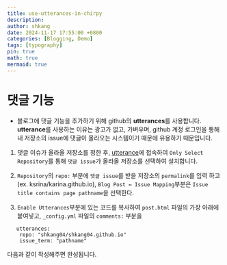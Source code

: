 ```yaml
---
title: use-utterances-in-chirpy
description: 
author: shkang
date: 2024-11-17 17:55:00 +0800
categories: [Blogging, Demo]
tags: [typography]
pin: true
math: true
mermaid: true
---
```


# 댓글 기능
- 블로그에 댓글 기능을 추가하기 위해 github의 **utterances**를 사용합니다. **utterance**를 사용하는 이유는 광고가 없고, 가벼우며, github 계정 로그인을 통해 내 저장소의 issue에 댓글이 올라오는 시스템이기 때문에 유용하기 때문입니다.

1. 댓글 이슈가 올라올 저장소를 정한 후, [utterance](https://github.com/apps/utterances)에 접속하여 
   `Only Select Repository`를 통해 `댓글 issue`가 올라올 저장소를 선택하여 설치합니다.

2. `Repository`의 `repo:` 부분에 `댓글 issue`를 받을 저장소의 `permalink`를 입력 하고(ex. ksrina/karina.github.io), `Blog Post ↔️ Issue Mapping`부분은 `Issue title contains page pathname`을 선택한다.
   
3. `Enable Utterances`부분에 있는 코드를 복사하여 `post.html` 파일의 가장 아래에 붙여넣고, 
   `_config.yml` 파일의 `comments:` 부분을
``` title:"예시"
   utterances:
    repo: "shkang04/shkang04.github.io"
    issue_term: "pathname"
```
다음과 같이 작성해주면 완성됩니다.